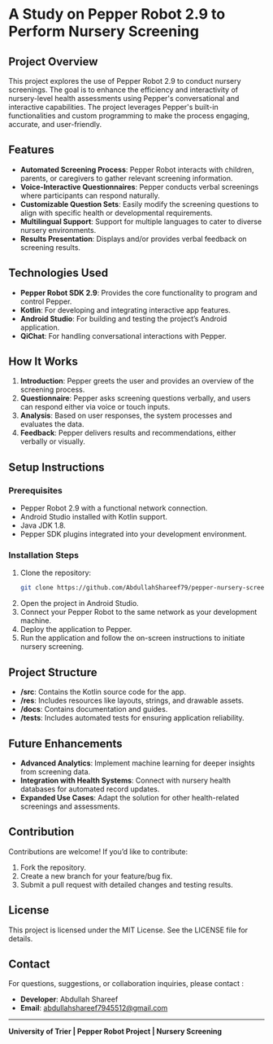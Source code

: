 # A Study on Pepper Robot 2.9 to Perform Nursery Screening

## Project Overview
This project explores the use of Pepper Robot 2.9 to conduct nursery screenings. The goal is to enhance the efficiency and interactivity of nursery-level health assessments using Pepper's conversational and interactive capabilities. The project leverages Pepper's built-in functionalities and custom programming to make the process engaging, accurate, and user-friendly.

## Features
- **Automated Screening Process**:  Pepper Robot interacts with children, parents, or caregivers to gather relevant screening information.
- **Voice-Interactive Questionnaires**: Pepper conducts verbal screenings where participants can respond naturally.
- **Customizable Question Sets**: Easily modify the screening questions to align with specific health or developmental requirements.
- **Multilingual Support**: Support for multiple languages to cater to diverse nursery environments.
- **Results Presentation**: Displays and/or provides verbal feedback on screening results.

## Technologies Used
- **Pepper Robot SDK 2.9**: Provides the core functionality to program and control Pepper.
- **Kotlin**: For developing and integrating interactive app features.
- **Android Studio**: For building and testing the project’s Android application.
- **QiChat**: For handling conversational interactions with Pepper.

## How It Works
1. **Introduction**: Pepper greets the user and provides an overview of the screening process.
2. **Questionnaire**: Pepper asks screening questions verbally, and users can respond either via voice or touch inputs.
3. **Analysis**: Based on user responses, the system processes and evaluates the data.
4. **Feedback**: Pepper delivers results and recommendations, either verbally or visually.

## Setup Instructions
### Prerequisites
- Pepper Robot 2.9 with a functional network connection.
- Android Studio installed with Kotlin support.
- Java JDK 1.8.
- Pepper SDK plugins integrated into your development environment.

### Installation Steps
1. Clone the repository:
   ```bash
   git clone https://github.com/AbdullahShareef79/pepper-nursery-screening.git
   ```
2. Open the project in Android Studio.
3. Connect your Pepper Robot to the same network as your development machine.
4. Deploy the application to Pepper.
5. Run the application and follow the on-screen instructions to initiate nursery screening.

## Project Structure
- **/src**: Contains the Kotlin source code for the app.
- **/res**: Includes resources like layouts, strings, and drawable assets.
- **/docs**: Contains documentation and guides.
- **/tests**: Includes automated tests for ensuring application reliability.

## Future Enhancements
- **Advanced Analytics**: Implement machine learning for deeper insights from screening data.
- **Integration with Health Systems**: Connect with nursery health databases for automated record updates.
- **Expanded Use Cases**: Adapt the solution for other health-related screenings and assessments.

## Contribution
Contributions are welcome! If you’d like to contribute:
1. Fork the repository.
2. Create a new branch for your feature/bug fix.
3. Submit a pull request with detailed changes and testing results.

## License
This project is licensed under the MIT License. See the LICENSE file for details.

## Contact
For questions, suggestions, or collaboration inquiries, please contact :
- **Developer**: Abdullah Shareef
- **Email**: abdullahshareef7945512@gmail.com 

---
**University of Trier | Pepper Robot Project | Nursery Screening**


